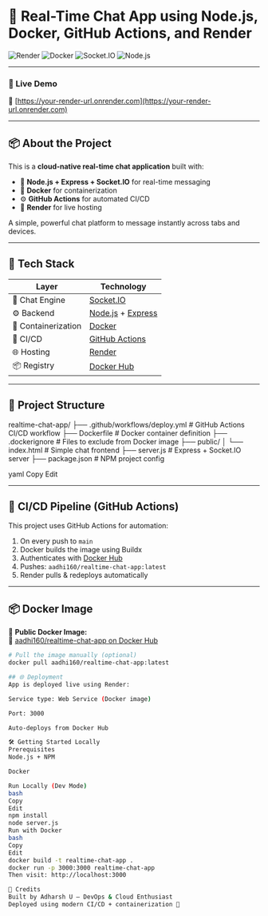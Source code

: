 # 💬 Real-Time Chat App using Node.js, Docker, GitHub Actions, and Render

![Render](https://img.shields.io/badge/Render-Deployed-blueviolet?logo=render)
![Docker](https://img.shields.io/badge/Docker-Containerized-green?logo=docker)
![Socket.IO](https://img.shields.io/badge/Socket.IO-RealTimeMessaging-black?logo=socket.io)
![Node.js](https://img.shields.io/badge/Node.js-Backend-lightgreen?logo=node.js)

---

### 🚀 Live Demo

🔗 [https://your-render-url.onrender.com](https://your-render-url.onrender.com)  
> 

---

## 📦 About the Project

This is a **cloud-native real-time chat application** built with:

- 🔌 **Node.js + Express + Socket.IO** for real-time messaging
- 🐳 **Docker** for containerization
- ⚙️ **GitHub Actions** for automated CI/CD
- 🚀 **Render** for live hosting

A simple, powerful chat platform to message instantly across tabs and devices.

---

## 🔧 Tech Stack

| Layer             | Technology                                             |
|------------------|--------------------------------------------------------|
| 💬 Chat Engine    | [Socket.IO](https://socket.io/)                        |
| ⚙️ Backend        | [Node.js](https://nodejs.org/) + [Express](https://expressjs.com/) |
| 🐳 Containerization | [Docker](https://www.docker.com/)                      |
| 🔁 CI/CD          | [GitHub Actions](https://github.com/features/actions) |
| 🌐 Hosting        | [Render](https://render.com/)                         |
| 📦 Registry       | [Docker Hub](https://hub.docker.com/u/aadhi160)       |

---

## 📁 Project Structure

realtime-chat-app/
├── .github/workflows/deploy.yml # GitHub Actions CI/CD workflow
├── Dockerfile # Docker container definition
├── .dockerignore # Files to exclude from Docker image
├── public/
│ └── index.html # Simple chat frontend
├── server.js # Express + Socket.IO server
├── package.json # NPM project config

yaml
Copy
Edit

---

## 🔄 CI/CD Pipeline (GitHub Actions)

This project uses GitHub Actions for automation:

1. On every push to `main`
2. Docker builds the image using Buildx
3. Authenticates with [Docker Hub](https://hub.docker.com/)
4. Pushes: `aadhi160/realtime-chat-app:latest`
5. Render pulls & redeploys automatically

---

## 📦 Docker Image

🧊 **Public Docker Image:**  
🔗 [aadhi160/realtime-chat-app on Docker Hub](https://hub.docker.com/r/aadhi160/realtime-chat-app)

```bash
# Pull the image manually (optional)
docker pull aadhi160/realtime-chat-app:latest

## 🌐 Deployment
App is deployed live using Render:

Service type: Web Service (Docker image)

Port: 3000

Auto-deploys from Docker Hub

🛠️ Getting Started Locally
Prerequisites
Node.js + NPM

Docker

Run Locally (Dev Mode)
bash
Copy
Edit
npm install
node server.js
Run with Docker
bash
Copy
Edit
docker build -t realtime-chat-app .
docker run -p 3000:3000 realtime-chat-app
Then visit: http://localhost:3000

🙌 Credits
Built by Adharsh U — DevOps & Cloud Enthusiast
Deployed using modern CI/CD + containerization 💙
